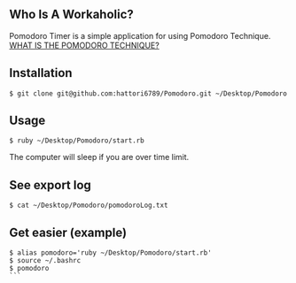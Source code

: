 ## Who Is A Workaholic?
Pomodoro Timer is a simple application for using Pomodoro Technique.  
[WHAT IS THE POMODORO TECHNIQUE?](http://pomodorotechnique.com)  

## Installation
    $ git clone git@github.com:hattori6789/Pomodoro.git ~/Desktop/Pomodoro

## Usage
    $ ruby ~/Desktop/Pomodoro/start.rb  
The computer will sleep if you are over time limit.

## See export log
    $ cat ~/Desktop/Pomodoro/pomodoroLog.txt

## Get easier (example)
````
$ alias pomodoro='ruby ~/Desktop/Pomodoro/start.rb'  
$ source ~/.bashrc  
$ pomodoro  
```
